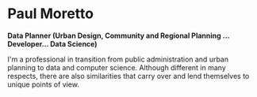 # Paul Moretto


**Data Planner (Urban Design, Community and Regional Planning ... Developer... Data Science)**

I'm a professional in transition from public administration and urban planning to data and computer science. Although different in many respects, there are also similarities that carry over and lend themselves to unique points of view. 
